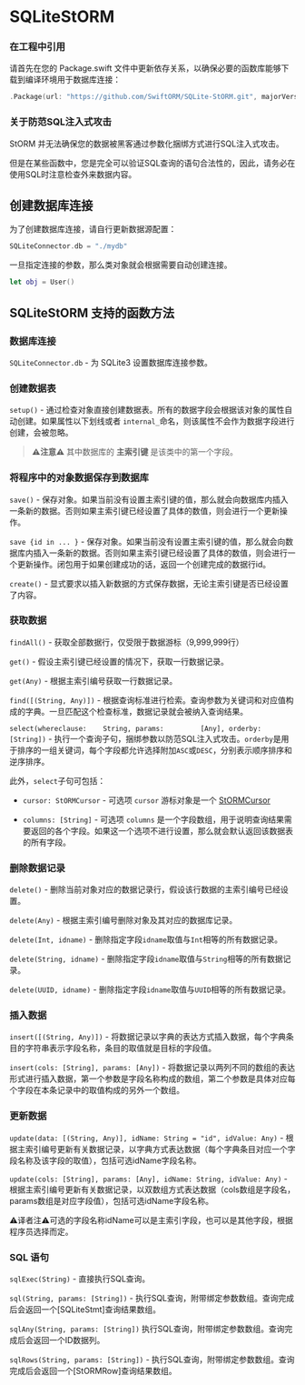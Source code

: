 # SQLiteStORM

### 在工程中引用

请首先在您的 Package.swift 文件中更新依存关系，以确保必要的函数库能够下载到编译环境用于数据库连接：

``` swift
.Package(url: "https://github.com/SwiftORM/SQLite-StORM.git", majorVersion: 3)
```
### 关于防范SQL注入式攻击

StORM 并无法确保您的数据被黑客通过参数化捆绑方式进行SQL注入式攻击。

但是在某些函数中，您是完全可以验证SQL查询的语句合法性的，因此，请务必在使用SQL时注意检查外来数据内容。

## 创建数据库连接

为了创建数据库连接，请自行更新数据源配置：

``` swift
SQLiteConnector.db = "./mydb"
```
一旦指定连接的参数，那么类对象就会根据需要自动创建连接。

``` swift
let obj = User()
```

## SQLiteStORM 支持的函数方法

### 数据库连接

`SQLiteConnector.db` - 为 SQLite3 设置数据库连接参数。

### 创建数据表

`setup()` - 通过检查对象直接创建数据表。所有的数据字段会根据该对象的属性自动创建。如果属性以下划线或者 `internal_`命名，则该属性不会作为数据字段进行创建，会被忽略。

> **⚠️注意⚠️** 其中数据库的 **主索引键** 是该类中的第一个字段。

### 将程序中的对象数据保存到数据库

`save()` - 保存对象。如果当前没有设置主索引键的值，那么就会向数据库内插入一条新的数据。否则如果主索引键已经设置了具体的数值，则会进行一个更新操作。

`save {id in ... }` - 保存对象。如果当前没有设置主索引键的值，那么就会向数据库内插入一条新的数据。否则如果主索引键已经设置了具体的数值，则会进行一个更新操作。闭包用于如果创建成功的话，返回一个创建完成的数据行id。

`create()` - 显式要求以插入新数据的方式保存数据，无论主索引键是否已经设置了内容。

### 获取数据

`findAll()` - 获取全部数据行，仅受限于数据游标（9,999,999行）

`get()` - 假设主索引键已经设置的情况下，获取一行数据记录。

`get(Any)` - 根据主索引编号获取一行数据记录。

`find([(String, Any)])` - 根据查询标准进行检索。查询参数为关键词和对应值构成的字典。一旦匹配这个检查标准，数据记录就会被纳入查询结果。

`select(whereclause:	String,
		params:			[Any],
		orderby:		[String])` - 执行一个查询子句，捆绑参数以防范SQL注入式攻击。`orderby`是用于排序的一组关键词，每个字段都允许选择附加`ASC`或`DESC`，分别表示顺序排序和逆序排序。
		
此外，`select`子句可包括：

*  `cursor: StORMCursor` - 可选项 `cursor` 游标对象是一个 [StORMCursor](https://github.com/PerfectlySoft/PerfectDocs/blob/master/guide.zh_CN/StORM-Cursor.md)

*  `columns: [String]` - 可选项 `columns` 是一个字段数组，用于说明查询结果需要返回的各个字段。如果这一个选项不进行设置，那么就会默认返回该数据表的所有字段。

### 删除数据记录

`delete()` - 删除当前对象对应的数据记录行，假设该行数据的主索引编号已经设置。

`delete(Any)` - 根据主索引编号删除对象及其对应的数据库记录。

`delete(Int, idname)` - 删除指定字段`idname`取值与`Int`相等的所有数据记录。

`delete(String, idname)` - 删除指定字段`idname`取值与`String`相等的所有数据记录。

`delete(UUID, idname)` - 删除指定字段`idname`取值与`UUID`相等的所有数据记录。

### 插入数据

`insert([(String, Any)])` - 将数据记录以字典的表达方式插入数据，每个字典条目的字符串表示字段名称，条目的取值就是目标的字段值。

`insert(cols: [String], params: [Any])` - 将数据记录以两列不同的数组的表达形式进行插入数据，第一个参数是字段名称构成的数组，第二个参数是具体对应每个字段在本条记录中的取值构成的另外一个数组。


### 更新数据

`update(data: [(String, Any)], idName: String = "id", idValue: Any)` - 根据主索引编号更新有关数据记录，以字典方式表达数据（每个字典条目对应一个字段名称及该字段的取值），包括可选idName字段名称。

`update(cols: [String], params: [Any], idName: String, idValue: Any)` - 根据主索引编号更新有关数据记录，以双数组方式表达数据（cols数组是字段名，params数组是对应字段值），包括可选idName字段名称。

⚠️译者注⚠️可选的字段名称idName可以是主索引字段，也可以是其他字段，根据程序员选择而定。

### SQL 语句

`sqlExec(String)` - 直接执行SQL查询。

`sql(String, params: [String])` - 执行SQL查询，附带绑定参数数组。查询完成后会返回一个[SQLiteStmt]查询结果数组。

`sqlAny(String, params: [String])` 执行SQL查询，附带绑定参数数组。查询完成后会返回一个ID数据列。

`sqlRows(String, params: [String])` - 执行SQL查询，附带绑定参数数组。查询完成后会返回一个[StORMRow]查询结果数组。